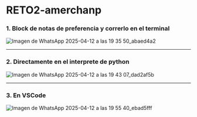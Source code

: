 # RETO2-amerchanp

### 1. Block de notas de preferencia y correrlo en el terminal

![Imagen de WhatsApp 2025-04-12 a las 19 35 50_abaed4a2](https://github.com/user-attachments/assets/fb3b6f13-ccf3-4cd8-a257-7a726a6a24d4)

---

### 2. Directamente en el interprete de python

![Imagen de WhatsApp 2025-04-12 a las 19 43 07_dad2af5b](https://github.com/user-attachments/assets/075b59e8-a2f4-4e7d-8867-bbac684a65cd)

---

### 3. En VSCode

![Imagen de WhatsApp 2025-04-12 a las 19 55 40_ebad5fff](https://github.com/user-attachments/assets/676c8a00-b950-4c49-8495-d31dbfd7b108)
